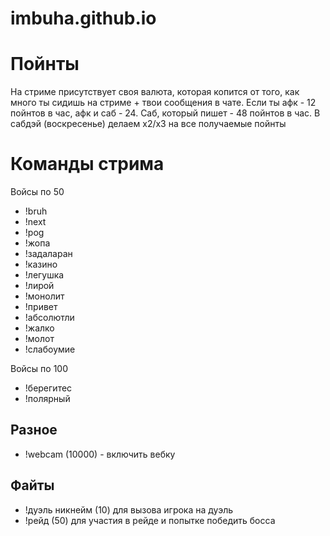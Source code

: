 # imbuha.github.io

<h1>Пойнты</h1>

На стриме присутствует своя валюта, которая копится от того, как много ты сидишь на стриме + твои сообщения в чате. Если ты афк - 12 пойнтов в час, афк и саб - 24. Саб, который пишет - 48 пойнтов в час. В сабдэй (воскресенье) делаем х2/х3 на все получаемые пойнты

<h1>Команды стрима</h1>

Войсы по 50

* !bruh
* !next
* !pog
* !жопа
* !задаларан
* !казино
* !легушка
* !лирой
* !монолит
* !привет
* !абсолютли
* !жалко
* !молот
* !слабоумие

Войсы по 100

* !берегитес
* !полярный

<h2>Разное</h2>

* !webcam (10000) - включить вебку


<h2>Файты</h2>

* !дуэль никнейм (10) для вызова игрока на дуэль 
* !рейд (50) для участия в рейде и попытке победить босса
